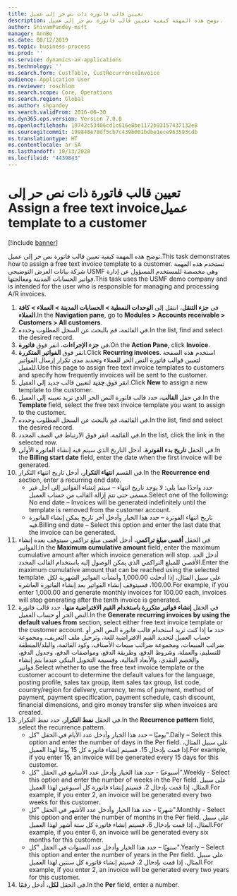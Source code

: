 ```yaml
---
title: ‏‫تعيين قالب فاتورة ذات نص حر إلى عميل
description: توضح هذه المهمة كيفية تعيين قالب فاتورة نص حر إلى عميل.
author: ShivamPandey-msft
manager: AnnBe
ms.date: 08/12/2019
ms.topic: business-process
ms.prod: ''
ms.service: dynamics-ax-applications
ms.technology: ''
ms.search.form: CustTable, CustRecurrenceInvoice
audience: Application User
ms.reviewer: roschlom
ms.search.scope: Core, Operations
ms.search.region: Global
ms.author: shpandey
ms.search.validFrom: 2016-06-30
ms.dyn365.ops.version: Version 7.0.0
ms.openlocfilehash: 19742c53406cd1c616e8be1172b93157437132e8
ms.sourcegitcommit: 199848e78df5cb7c439b001bdbe1ece963593cdb
ms.translationtype: HT
ms.contentlocale: ar-SA
ms.lasthandoff: 10/13/2020
ms.locfileid: "4439843"
---
```

# <a name="assign-a-free-text-invoice-template-to-a-customer"></a><span data-ttu-id="70f33-103">‏‫تعيين قالب فاتورة ذات نص حر إلى عميل</span><span class="sxs-lookup"><span data-stu-id="70f33-103">Assign a free text invoice template to a customer</span></span>

[!include [banner](../../includes/banner.md)]

<span data-ttu-id="70f33-104">توضح هذه المهمة كيفية تعيين قالب فاتورة نص حر إلى عميل.</span><span class="sxs-lookup"><span data-stu-id="70f33-104">This task demonstrates how to assign a free text invoice template to a customer.</span></span> <span data-ttu-id="70f33-105">تستخدم هذه المهمة شركة بيانات العرض التوضيحي USMF وهي مخصصة للمستخدم المسؤول عن إدارة فواتير الحسابات المدينة ومعالجتها.</span><span class="sxs-lookup"><span data-stu-id="70f33-105">This task uses the USMF demo company and is intended for the user who is responsible for managing and processing A/R invoices.</span></span>

1. <span data-ttu-id="70f33-106">في **جزء التنقل**، انتقل إلى **الوحدات النمطية > الحسابات المدينة > العملاء > كافة العملاء**.</span><span class="sxs-lookup"><span data-stu-id="70f33-106">In the **Navigation pane**, go to **Modules > Accounts receivable > Customers > All customers**.</span></span>
2. <span data-ttu-id="70f33-107">في القائمة، قم بالبحث عن السجل المطلوب وحدده.</span><span class="sxs-lookup"><span data-stu-id="70f33-107">In the list, find and select the desired record.</span></span>
3. <span data-ttu-id="70f33-108">في **جزء الإجراءات**، انقر فوق **فاتورة**.</span><span class="sxs-lookup"><span data-stu-id="70f33-108">On the **Action Pane**, click **Invoice**.</span></span>
4. <span data-ttu-id="70f33-109">انقر فوق **الفواتير المتكررة**.</span><span class="sxs-lookup"><span data-stu-id="70f33-109">Click **Recurring invoices**.</span></span> <span data-ttu-id="70f33-110">استخدم هذه الصفحة لتعيين قوالب فاتورة النص الحر للعملاء وتحديد مدى تكرار إرسال الفواتير للعميل.</span><span class="sxs-lookup"><span data-stu-id="70f33-110">Use this page to assign free text invoice templates to customers and specify how frequently invoices will be sent to the customer.</span></span>  
5. <span data-ttu-id="70f33-111">انقر فوق **جديد** لتعيين قالب جديد إلى العميل.</span><span class="sxs-lookup"><span data-stu-id="70f33-111">Click **New** to assign a new template to the customer.</span></span>
6. <span data-ttu-id="70f33-112">في حقل **القالب**، حدد قالب فاتورة النص الحر الذي تريد تعيينه إلى العميل.</span><span class="sxs-lookup"><span data-stu-id="70f33-112">In the **Template** field, select the free text invoice template you want to assign to the customer.</span></span>
7. <span data-ttu-id="70f33-113">في القائمة، قم بالبحث عن السجل المطلوب وحدده.</span><span class="sxs-lookup"><span data-stu-id="70f33-113">In the list, find and select the desired record.</span></span>
8. <span data-ttu-id="70f33-114">في القائمة، انقر فوق الارتباط في الصف المحدد.</span><span class="sxs-lookup"><span data-stu-id="70f33-114">In the list, click the link in the selected row.</span></span>
9. <span data-ttu-id="70f33-115">في الحقل **تاريخ بدء الفوترة**، أدخل التاريخ الذي سيتم فيه إنشاء الفاتورة الأولى.</span><span class="sxs-lookup"><span data-stu-id="70f33-115">In the **Billing start date** field, enter the date when the first invoice will be generated.</span></span>
10. <span data-ttu-id="70f33-116">في القسم **انتهاء التكرار‬**، أدخل تاريخ انتهاء التكرار‬.</span><span class="sxs-lookup"><span data-stu-id="70f33-116">In the **Recurrence end** section, enter a recurring end date.</span></span>  
    * <span data-ttu-id="70f33-117">حدد واحدًا مما يلي: لا يوجد تاريخ انتهاء – سيتم إنشاء الفواتير إلى أجل غير مسمى حتى تتم إزالة القالب من حساب العميل.</span><span class="sxs-lookup"><span data-stu-id="70f33-117">Select one of the following: No end date – Invoices will be generated indefinitely until the template is removed from the customer account.</span></span>
    * <span data-ttu-id="70f33-118">تاريخ انتهاء الفوترة – حدد هذا الخيار وأدخل آخر تاريخ يمكن إنشاء الفاتورة فيه.</span><span class="sxs-lookup"><span data-stu-id="70f33-118">Billing end date – Select this option and enter the last date that the invoice can be generated.</span></span>  
11. <span data-ttu-id="70f33-119">في الحقل **أقصى مبلغ تراكمي‬**، أدخل أقصى مبلغ تراكمي‬ سيتوقف بعده إنشاء الفواتير.</span><span class="sxs-lookup"><span data-stu-id="70f33-119">In the **Maximum cumulative amount** field, enter the maximum cumulative amount after which invoice generation will stop.</span></span> <span data-ttu-id="70f33-120">أدخل الحد الأقصى للمبلغ التراكمي الذي يمكن الوصول إليه باستخدام القالب المحدد.</span><span class="sxs-lookup"><span data-stu-id="70f33-120">Enter the maximum cumulative amount that can be reached using the selected template.</span></span> <span data-ttu-id="70f33-121">على سبيل المثال، إذا أدخلت 1,000.00 وأنشأت الفواتير الشهرية لكل 100.00، فسيتوقف إنشاء الفواتير بعد إنشاء الفاتورة العاشرة.</span><span class="sxs-lookup"><span data-stu-id="70f33-121">For example, if you enter 1,000.00 and generate monthly invoices for 100.00 each, invoices will stop generating after the tenth invoice is generated.</span></span>  
12. <span data-ttu-id="70f33-122">في الحقل **إنشاء فواتير متكررة باستخدام القيم الافتراضية منها‬**، حدد قالب فاتورة النص الحر أو حساب العميل.</span><span class="sxs-lookup"><span data-stu-id="70f33-122">In the **Generate recurring invoices by using the default values from** section, select either free text invoice template or the customer account.</span></span> <span data-ttu-id="70f33-123">حدد ما إذا كنت تريد استخدام قالب فاتورة النص الحر أو حساب العميل لتحديد القيم الافتراضية للغة، وترحيل ملف التعريف، ومجموعة ضرائب المبيعات، ومجموعة ضرائب مبيعات الأصناف، وكود القائمة، والبلد/المنطقة للتسليم، والعملة، وشروط الدفع، وطريقة الدفع، ومواصفات الدفع، وجدول الدفع، والخصم النقدي، والأبعاد المالية، وقسيمة التحويل البنكي عندما يتم إنشاء فواتير.</span><span class="sxs-lookup"><span data-stu-id="70f33-123">Select whether to use the free text invoice template or the customer account to determine the default values for the language, posting profile, sales tax group, item sales tax group, list code, country/region for delivery, currency, terms of payment, method of payment, payment specification, payment schedule, cash discount, financial dimensions, and giro money transfer slip when invoices are created.</span></span>  
13. <span data-ttu-id="70f33-124">في الحقل **نمط التكرار**، حدد نمط التكرار.</span><span class="sxs-lookup"><span data-stu-id="70f33-124">In the **Recurrence pattern** field, select the recurrence pattern.</span></span>
    + <span data-ttu-id="70f33-125">يوميًا – حدد هذا الخيار وأدخل عدد الأيام في الحقل "كل".</span><span class="sxs-lookup"><span data-stu-id="70f33-125">Daily – Select this option and enter the number of days in the Per field.</span></span> <span data-ttu-id="70f33-126">على سبيل المثال، إذا قمت بإدخال 15، فسيتم إنشاء فاتورة كل 15 يومًا لهذا العميل.</span><span class="sxs-lookup"><span data-stu-id="70f33-126">For example, if you enter 15, an invoice will be generated every 15 days for this customer.</span></span>
    + <span data-ttu-id="70f33-127">أسبوعيًا - حدد هذا الخيار وأدخل عدد الأسابيع في الحقل "كل".</span><span class="sxs-lookup"><span data-stu-id="70f33-127">Weekly - Select this option and enter the number of weeks in the Per field.</span></span> <span data-ttu-id="70f33-128">على سبيل المثال، إذا قمت بإدخال 2، فسيتم إنشاء فاتورة كل أسبوعين لهذا العميل.</span><span class="sxs-lookup"><span data-stu-id="70f33-128">For example, if you enter 2, an invoice will be generated every two weeks for this customer.</span></span>
    + <span data-ttu-id="70f33-129">شهريًا - حدد هذا الخيار وأدخل عدد الأشهر في الحقل "كل".</span><span class="sxs-lookup"><span data-stu-id="70f33-129">Monthly - Select this option and enter the number of months in the Per field.</span></span> <span data-ttu-id="70f33-130">على سبيل المثال، إذا قمت بإدخال 6، فسيتم إنشاء فاتورة كل ستة أشهر لهذا العميل.</span><span class="sxs-lookup"><span data-stu-id="70f33-130">For example, if you enter 6, an invoice will be generated every six months for this customer.</span></span>
    + <span data-ttu-id="70f33-131">سنويًا – حدد هذا الخيار وأدخل عدد السنوات في الحقل "كل".</span><span class="sxs-lookup"><span data-stu-id="70f33-131">Yearly – Select this option and enter the number of years in the Per field.</span></span> <span data-ttu-id="70f33-132">على سبيل المثال، إذا قمت بإدخال 2، فسيتم إنشاء فاتورة كل سنتين لهذا العميل.</span><span class="sxs-lookup"><span data-stu-id="70f33-132">For example, if you enter 2, an invoice will be generated every two years for this customer.</span></span>  
14. <span data-ttu-id="70f33-133">في الحقل **لكل‬**، أدخل رقمًا.</span><span class="sxs-lookup"><span data-stu-id="70f33-133">In the **Per** field, enter a number.</span></span>

